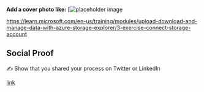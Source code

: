**Add a cover photo like:**
[![placeholder image](https://via.placeholder.com/1200x600)

   
   https://learn.microsoft.com/en-us/training/modules/upload-download-and-manage-data-with-azure-storage-explorer/3-exercise-connect-storage-account 
   
   
## Social Proof

✍️ Show that you shared your process on Twitter or LinkedIn

[link](link)
